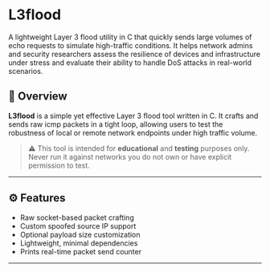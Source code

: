 # L3flood
A lightweight Layer 3 flood utility in C that quickly sends large volumes of echo requests to simulate high-traffic conditions. It helps network admins and security researchers assess the resilience of devices and infrastructure under stress and evaluate their ability to handle DoS attacks in real-world scenarios.

## 📖 Overview

**L3flood** is a simple yet effective Layer 3 flood tool written in C. It crafts and sends raw icmp packets in a tight loop, allowing users to test the robustness of local or remote network endpoints under high traffic volume.

> ⚠️ This tool is intended for **educational** and **testing** purposes only. Never run it against networks you do not own or have explicit permission to test.

---

## ⚙️ Features

- Raw socket-based packet crafting
- Custom spoofed source IP support
- Optional payload size customization
- Lightweight, minimal dependencies
- Prints real-time packet send counter

---
